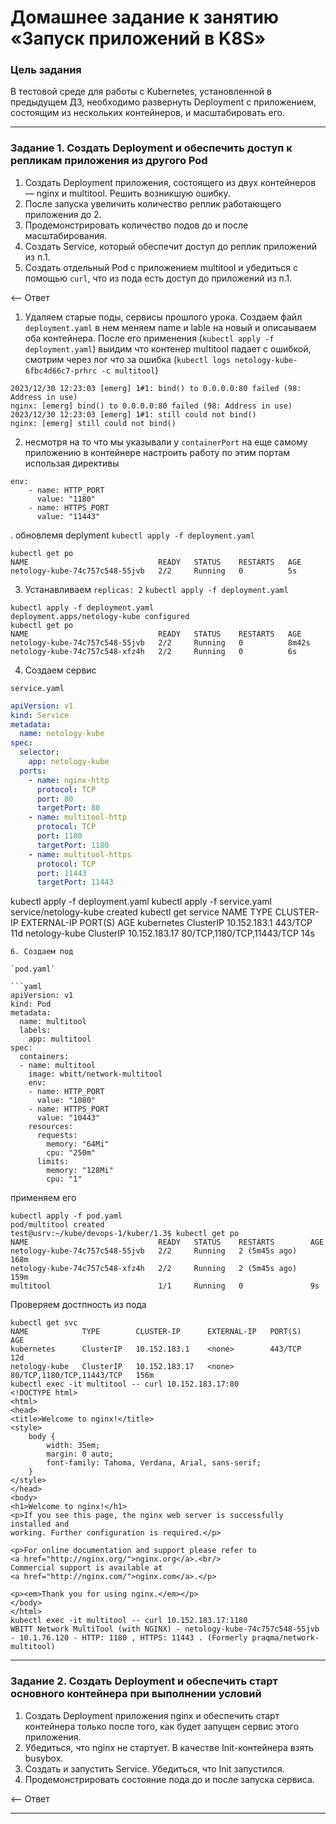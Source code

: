 # Домашнее задание к занятию «Запуск приложений в K8S»

### Цель задания

В тестовой среде для работы с Kubernetes, установленной в предыдущем ДЗ, необходимо развернуть Deployment с приложением, состоящим из нескольких контейнеров, и масштабировать его.

------

### Задание 1. Создать Deployment и обеспечить доступ к репликам приложения из другого Pod

1. Создать Deployment приложения, состоящего из двух контейнеров — nginx и multitool. Решить возникшую ошибку.
2. После запуска увеличить количество реплик работающего приложения до 2.
3. Продемонстрировать количество подов до и после масштабирования.
4. Создать Service, который обеспечит доступ до реплик приложений из п.1.
5. Создать отдельный Pod с приложением multitool и убедиться с помощью `curl`, что из пода есть доступ до приложений из п.1.


<-- Ответ

1. Удаляем старые поды, сервисы прошлого урока. Создаем файл `deployment.yaml` в нем меняем name и lable на новый и описаываем оба контейнера. После его применения (`kubectl apply -f deployment.yaml`) выидим что контенер multitool падает с ошибкой, смотрим через лог что за ошибка (`kubectl logs netology-kube-6fbc4d66c7-prhrc -c multitool`)

```
2023/12/30 12:23:03 [emerg] 1#1: bind() to 0.0.0.0:80 failed (98: Address in use)
nginx: [emerg] bind() to 0.0.0.0:80 failed (98: Address in use)
2023/12/30 12:23:03 [emerg] 1#1: still could not bind()
nginx: [emerg] still could not bind()
```

2. несмотря на то что мы указывали у `containerPort` на еще самому приложению в контейнере настроить работу по этим портам использая директивы

```
env:
    - name: HTTP_PORT
      value: "1180"
    - name: HTTPS_PORT
      value: "11443"
```

. обновлемя deplyment `kubectl apply -f deployment.yaml`

```
kubectl get po
NAME                             READY   STATUS    RESTARTS   AGE
netology-kube-74c757c548-55jvb   2/2     Running   0          5s
```

3. Устанавливаем `replicas: 2` `kubectl apply -f deployment.yaml`

```
kubectl apply -f deployment.yaml 
deployment.apps/netology-kube configured
kubectl get po
NAME                             READY   STATUS    RESTARTS   AGE
netology-kube-74c757c548-55jvb   2/2     Running   0          8m42s
netology-kube-74c757c548-xfz4h   2/2     Running   0          6s
```

4. Создаем сервис

`service.yaml`

```yaml
apiVersion: v1
kind: Service
metadata:
  name: netology-kube
spec:
  selector:
    app: netology-kube
  ports:
    - name: nginx-http
      protocol: TCP
      port: 80
      targetPort: 80
    - name: multitool-http
      protocol: TCP
      port: 1180
      targetPort: 1180
    - name: multitool-https
      protocol: TCP
      port: 11443
      targetPort: 11443


```
kubectl apply -f deployment.yaml 
kubectl apply -f service.yaml 
service/netology-kube created
kubectl get service
NAME            TYPE        CLUSTER-IP      EXTERNAL-IP   PORT(S)                     AGE
kubernetes      ClusterIP   10.152.183.1    <none>        443/TCP                     11d
netology-kube   ClusterIP   10.152.183.17   <none>        80/TCP,1180/TCP,11443/TCP   14s
```
6. Создаем под

`pod.yaml`

```yaml
apiVersion: v1
kind: Pod
metadata:
  name: multitool
  labels:
    app: multitool
spec:
  containers:
  - name: multitool
    image: wbitt/network-multitool
    env:
    - name: HTTP_PORT
      value: "1080"
    - name: HTTPS_PORT
      value: "10443"
    resources:
      requests:
        memory: "64Mi"
        cpu: "250m"
      limits:
        memory: "128Mi"
        cpu: "1"
```

применяем его

```
kubectl apply -f pod.yaml 
pod/multitool created
test@usrv:~/kube/devops-1/kuber/1.3$ kubectl get po
NAME                             READY   STATUS    RESTARTS        AGE
netology-kube-74c757c548-55jvb   2/2     Running   2 (5m45s ago)   168m
netology-kube-74c757c548-xfz4h   2/2     Running   2 (5m45s ago)   159m
multitool                        1/1     Running   0               9s
```

Проверяем достпность из пода 


```
kubectl get svc
NAME            TYPE        CLUSTER-IP      EXTERNAL-IP   PORT(S)                     AGE
kubernetes      ClusterIP   10.152.183.1    <none>        443/TCP                     12d
netology-kube   ClusterIP   10.152.183.17   <none>        80/TCP,1180/TCP,11443/TCP   156m
kubectl exec -it multitool -- curl 10.152.183.17:80
<!DOCTYPE html>
<html>
<head>
<title>Welcome to nginx!</title>
<style>
    body {
        width: 35em;
        margin: 0 auto;
        font-family: Tahoma, Verdana, Arial, sans-serif;
    }
</style>
</head>
<body>
<h1>Welcome to nginx!</h1>
<p>If you see this page, the nginx web server is successfully installed and
working. Further configuration is required.</p>

<p>For online documentation and support please refer to
<a href="http://nginx.org/">nginx.org</a>.<br/>
Commercial support is available at
<a href="http://nginx.com/">nginx.com</a>.</p>

<p><em>Thank you for using nginx.</em></p>
</body>
</html>
kubectl exec -it multitool -- curl 10.152.183.17:1180
WBITT Network MultiTool (with NGINX) - netology-kube-74c757c548-55jvb - 10.1.76.120 - HTTP: 1180 , HTTPS: 11443 . (Formerly praqma/network-multitool)

```



------

### Задание 2. Создать Deployment и обеспечить старт основного контейнера при выполнении условий

1. Создать Deployment приложения nginx и обеспечить старт контейнера только после того, как будет запущен сервис этого приложения.
2. Убедиться, что nginx не стартует. В качестве Init-контейнера взять busybox.
3. Создать и запустить Service. Убедиться, что Init запустился.
4. Продемонстрировать состояние пода до и после запуска сервиса.

<-- Ответ

------

